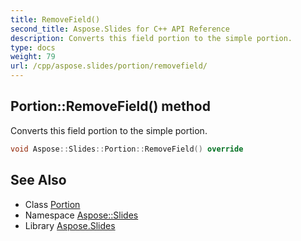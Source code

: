 ```yaml
---
title: RemoveField()
second_title: Aspose.Slides for C++ API Reference
description: Converts this field portion to the simple portion.
type: docs
weight: 79
url: /cpp/aspose.slides/portion/removefield/
---
```

## Portion::RemoveField() method


Converts this field portion to the simple portion.

```cpp
void Aspose::Slides::Portion::RemoveField() override
```

## See Also

* Class [Portion](./)
* Namespace [Aspose::Slides](../)
* Library [Aspose.Slides](../../)